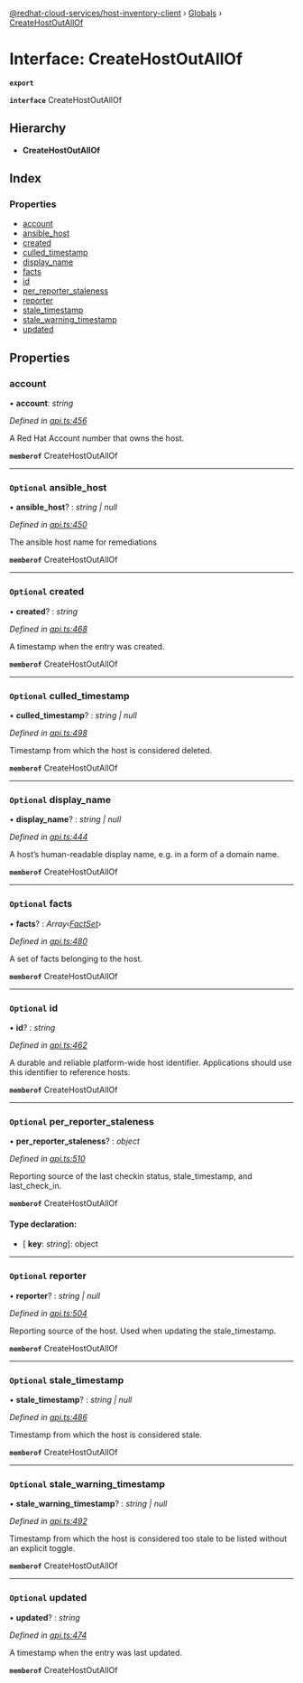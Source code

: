 [@redhat-cloud-services/host-inventory-client](../README.md) › [Globals](../globals.md) › [CreateHostOutAllOf](createhostoutallof.md)

# Interface: CreateHostOutAllOf

**`export`** 

**`interface`** CreateHostOutAllOf

## Hierarchy

* **CreateHostOutAllOf**

## Index

### Properties

* [account](createhostoutallof.md#account)
* [ansible_host](createhostoutallof.md#optional-ansible_host)
* [created](createhostoutallof.md#optional-created)
* [culled_timestamp](createhostoutallof.md#optional-culled_timestamp)
* [display_name](createhostoutallof.md#optional-display_name)
* [facts](createhostoutallof.md#optional-facts)
* [id](createhostoutallof.md#optional-id)
* [per_reporter_staleness](createhostoutallof.md#optional-per_reporter_staleness)
* [reporter](createhostoutallof.md#optional-reporter)
* [stale_timestamp](createhostoutallof.md#optional-stale_timestamp)
* [stale_warning_timestamp](createhostoutallof.md#optional-stale_warning_timestamp)
* [updated](createhostoutallof.md#optional-updated)

## Properties

###  account

• **account**: *string*

*Defined in [api.ts:456](https://github.com/RedHatInsights/javascript-clients/blob/master/packages/host-inventory/api.ts#L456)*

A Red Hat Account number that owns the host.

**`memberof`** CreateHostOutAllOf

___

### `Optional` ansible_host

• **ansible_host**? : *string | null*

*Defined in [api.ts:450](https://github.com/RedHatInsights/javascript-clients/blob/master/packages/host-inventory/api.ts#L450)*

The ansible host name for remediations

**`memberof`** CreateHostOutAllOf

___

### `Optional` created

• **created**? : *string*

*Defined in [api.ts:468](https://github.com/RedHatInsights/javascript-clients/blob/master/packages/host-inventory/api.ts#L468)*

A timestamp when the entry was created.

**`memberof`** CreateHostOutAllOf

___

### `Optional` culled_timestamp

• **culled_timestamp**? : *string | null*

*Defined in [api.ts:498](https://github.com/RedHatInsights/javascript-clients/blob/master/packages/host-inventory/api.ts#L498)*

Timestamp from which the host is considered deleted.

**`memberof`** CreateHostOutAllOf

___

### `Optional` display_name

• **display_name**? : *string | null*

*Defined in [api.ts:444](https://github.com/RedHatInsights/javascript-clients/blob/master/packages/host-inventory/api.ts#L444)*

A host’s human-readable display name, e.g. in a form of a domain name.

**`memberof`** CreateHostOutAllOf

___

### `Optional` facts

• **facts**? : *Array‹[FactSet](factset.md)›*

*Defined in [api.ts:480](https://github.com/RedHatInsights/javascript-clients/blob/master/packages/host-inventory/api.ts#L480)*

A set of facts belonging to the host.

**`memberof`** CreateHostOutAllOf

___

### `Optional` id

• **id**? : *string*

*Defined in [api.ts:462](https://github.com/RedHatInsights/javascript-clients/blob/master/packages/host-inventory/api.ts#L462)*

A durable and reliable platform-wide host identifier. Applications should use this identifier to reference hosts.

**`memberof`** CreateHostOutAllOf

___

### `Optional` per_reporter_staleness

• **per_reporter_staleness**? : *object*

*Defined in [api.ts:510](https://github.com/RedHatInsights/javascript-clients/blob/master/packages/host-inventory/api.ts#L510)*

Reporting source of the last checkin status, stale_timestamp, and last_check_in.

**`memberof`** CreateHostOutAllOf

#### Type declaration:

* \[ **key**: *string*\]: object

___

### `Optional` reporter

• **reporter**? : *string | null*

*Defined in [api.ts:504](https://github.com/RedHatInsights/javascript-clients/blob/master/packages/host-inventory/api.ts#L504)*

Reporting source of the host. Used when updating the stale_timestamp.

**`memberof`** CreateHostOutAllOf

___

### `Optional` stale_timestamp

• **stale_timestamp**? : *string | null*

*Defined in [api.ts:486](https://github.com/RedHatInsights/javascript-clients/blob/master/packages/host-inventory/api.ts#L486)*

Timestamp from which the host is considered stale.

**`memberof`** CreateHostOutAllOf

___

### `Optional` stale_warning_timestamp

• **stale_warning_timestamp**? : *string | null*

*Defined in [api.ts:492](https://github.com/RedHatInsights/javascript-clients/blob/master/packages/host-inventory/api.ts#L492)*

Timestamp from which the host is considered too stale to be listed without an explicit toggle.

**`memberof`** CreateHostOutAllOf

___

### `Optional` updated

• **updated**? : *string*

*Defined in [api.ts:474](https://github.com/RedHatInsights/javascript-clients/blob/master/packages/host-inventory/api.ts#L474)*

A timestamp when the entry was last updated.

**`memberof`** CreateHostOutAllOf
